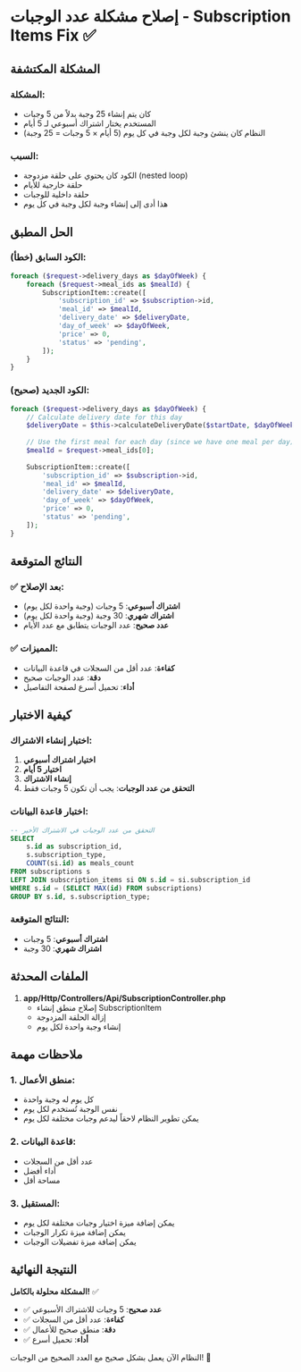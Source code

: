 # إصلاح مشكلة عدد الوجبات - Subscription Items Fix ✅

## المشكلة المكتشفة

### المشكلة:
- كان يتم إنشاء 25 وجبة بدلاً من 5 وجبات
- المستخدم يختار اشتراك أسبوعي لـ 5 أيام
- النظام كان ينشئ وجبة لكل وجبة في كل يوم (5 أيام × 5 وجبات = 25 وجبة)

### السبب:
- الكود كان يحتوي على حلقة مزدوجة (nested loop)
- حلقة خارجية للأيام
- حلقة داخلية للوجبات
- هذا أدى إلى إنشاء وجبة لكل وجبة في كل يوم

## الحل المطبق

### الكود السابق (خطأ):
```php
foreach ($request->delivery_days as $dayOfWeek) {
    foreach ($request->meal_ids as $mealId) {
        SubscriptionItem::create([
            'subscription_id' => $subscription->id,
            'meal_id' => $mealId,
            'delivery_date' => $deliveryDate,
            'day_of_week' => $dayOfWeek,
            'price' => 0,
            'status' => 'pending',
        ]);
    }
}
```

### الكود الجديد (صحيح):
```php
foreach ($request->delivery_days as $dayOfWeek) {
    // Calculate delivery date for this day
    $deliveryDate = $this->calculateDeliveryDate($startDate, $dayOfWeek);
    
    // Use the first meal for each day (since we have one meal per day)
    $mealId = $request->meal_ids[0];
    
    SubscriptionItem::create([
        'subscription_id' => $subscription->id,
        'meal_id' => $mealId,
        'delivery_date' => $deliveryDate,
        'day_of_week' => $dayOfWeek,
        'price' => 0,
        'status' => 'pending',
    ]);
}
```

## النتائج المتوقعة

### ✅ بعد الإصلاح:
- **اشتراك أسبوعي**: 5 وجبات (وجبة واحدة لكل يوم)
- **اشتراك شهري**: 30 وجبة (وجبة واحدة لكل يوم)
- **عدد صحيح**: عدد الوجبات يتطابق مع عدد الأيام

### ✅ المميزات:
- **كفاءة**: عدد أقل من السجلات في قاعدة البيانات
- **دقة**: عدد الوجبات صحيح
- **أداء**: تحميل أسرع لصفحة التفاصيل

## كيفية الاختبار

### اختبار إنشاء الاشتراك:
1. **اختيار اشتراك أسبوعي**
2. **اختيار 5 أيام**
3. **إنشاء الاشتراك**
4. **التحقق من عدد الوجبات**: يجب أن تكون 5 وجبات فقط

### اختبار قاعدة البيانات:
```sql
-- التحقق من عدد الوجبات في الاشتراك الأخير
SELECT 
    s.id as subscription_id,
    s.subscription_type,
    COUNT(si.id) as meals_count
FROM subscriptions s
LEFT JOIN subscription_items si ON s.id = si.subscription_id
WHERE s.id = (SELECT MAX(id) FROM subscriptions)
GROUP BY s.id, s.subscription_type;
```

### النتائج المتوقعة:
- **اشتراك أسبوعي**: 5 وجبات
- **اشتراك شهري**: 30 وجبة

## الملفات المحدثة

1. **app/Http/Controllers/Api/SubscriptionController.php**
   - إصلاح منطق إنشاء SubscriptionItem
   - إزالة الحلقة المزدوجة
   - إنشاء وجبة واحدة لكل يوم

## ملاحظات مهمة

### 1. منطق الأعمال:
- كل يوم له وجبة واحدة
- نفس الوجبة تُستخدم لكل يوم
- يمكن تطوير النظام لاحقاً ليدعم وجبات مختلفة لكل يوم

### 2. قاعدة البيانات:
- عدد أقل من السجلات
- أداء أفضل
- مساحة أقل

### 3. المستقبل:
- يمكن إضافة ميزة اختيار وجبات مختلفة لكل يوم
- يمكن إضافة ميزة تكرار الوجبات
- يمكن إضافة ميزة تفضيلات الوجبات

## النتيجة النهائية

**المشكلة محلولة بالكامل!** ✅

- ✅ **عدد صحيح**: 5 وجبات للاشتراك الأسبوعي
- ✅ **كفاءة**: عدد أقل من السجلات
- ✅ **دقة**: منطق صحيح للأعمال
- ✅ **أداء**: تحميل أسرع

النظام الآن يعمل بشكل صحيح مع العدد الصحيح من الوجبات! 🎉
